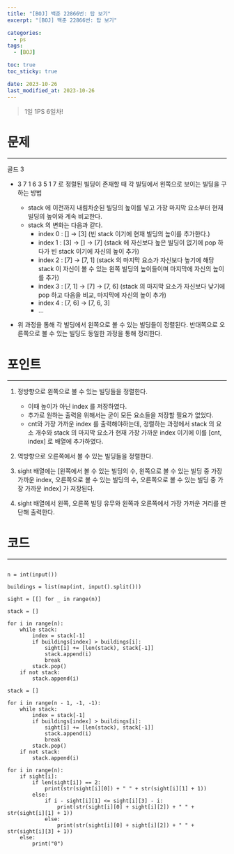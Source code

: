 ```yaml
---
title: "[BOJ] 백준 22866번: 탑 보기"
excerpt: "[BOJ] 백준 22866번: 탑 보기"

categories:
  - ps
tags:
  - [BOJ]

toc: true
toc_sticky: true

date: 2023-10-26
last_modified_at: 2023-10-26
---
```


> 1일 1PS 6일차!

# 문제

---

골드 3

- 3 7 1 6 3 5 1 7 로 정렬된 빌딩이 존재할 때 각 빌딩에서 왼쪽으로 보이는 빌딩을 구하는 방법

  - stack 에 이전까지 내림차순된 빌딩의 높이를 넣고 가장 마지막 요소부터 현재 빌딩의 높이와 계속 비교한다.
  - stack 의 변화는 다음과 같다.
    - index 0 : [] -> [3] (빈 stack 이기에 현재 빌딩의 높이를 추가한다.)
    - index 1 : [3] -> [] -> [7] (stack 에 자신보다 높은 빌딩이 없기에 pop 하다가 빈 stack 이기에 자신의 높이 추가)
    - index 2 : [7] -> [7, 1] (stack 의 마지막 요소가 자신보다 높기에 해당 stack 이 자신이 볼 수 있는 왼쪽 빌딩의 높이들이며 마지막에 자신의 높이를 추가)
    - index 3 : [7, 1] -> [7] -> [7, 6] (stack 의 마지막 요소가 자신보다 낮기에 pop 하고 다음을 비교, 마지막에 자신의 높이 추가)
    - index 4 : [7, 6] -> [7, 6, 3]
    - ...

- 위 과정을 통해 각 빌딩에서 왼쪽으로 볼 수 있는 빌딩들이 정렬된다. 반대쪽으로 오른쪽으로 볼 수 있는 빌딩도 동일한 과정을 통해 정리한다.

# 포인트

---

1. 정방향으로 왼쪽으로 볼 수 있는 빌딩들을 정렬한다.

   - 이때 높이가 아닌 index 를 저장하였다.
   - 추가로 원하는 출력을 위해서는 굳이 모든 요소들을 저장할 필요가 없었다.
   - cnt와 가장 가까운 index 를 출력해야하는데, 정렬하는 과정에서 stack 의 요소 개수와 stack 의 마지막 요소가 현재 가장 가까운 index 이기에 이를 [cnt, index] 로 배열에 추가하였다.

2. 역방향으로 오른쪽에서 볼 수 있는 빌딩들을 정렬한다.
3. sight 배열에는 [왼쪽에서 볼 수 있는 빌딩의 수, 왼쪽으로 볼 수 있는 빌딩 중 가장 가까운 index, 오른쪽으로 볼 수 있는 빌딩의 수, 오른쪽으로 볼 수 있는 빌딩 중 가장 가까운 index] 가 저장된다.
4. sight 배열에서 왼쪽, 오른쪽 빌딩 유무와 왼쪽과 오른쪽에서 가장 가까운 거리를 판단해 출력한다.

# 코드

---

```

n = int(input())

buildings = list(map(int, input().split()))

sight = [[] for _ in range(n)]

stack = []

for i in range(n):
    while stack:
        index = stack[-1]
        if buildings[index] > buildings[i]:
            sight[i] += [len(stack), stack[-1]]
            stack.append(i)
            break
        stack.pop()
    if not stack:
        stack.append(i)

stack = []

for i in range(n - 1, -1, -1):
    while stack:
        index = stack[-1]
        if buildings[index] > buildings[i]:
            sight[i] += [len(stack), stack[-1]]
            stack.append(i)
            break
        stack.pop()
    if not stack:
        stack.append(i)

for i in range(n):
    if sight[i]:
        if len(sight[i]) == 2:
            print(str(sight[i][0]) + " " + str(sight[i][1] + 1))
        else:
            if i - sight[i][1] <= sight[i][3] - i:
                print(str(sight[i][0] + sight[i][2]) + " " + str(sight[i][1] + 1))
            else:
                print(str(sight[i][0] + sight[i][2]) + " " + str(sight[i][3] + 1))
    else:
        print("0")


```

